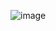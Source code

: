 ![image](https://github.com/companyakis/pygame-for-rl/assets/77589867/f781cba9-808a-4e47-b3c5-9acc8f1d21ea)
